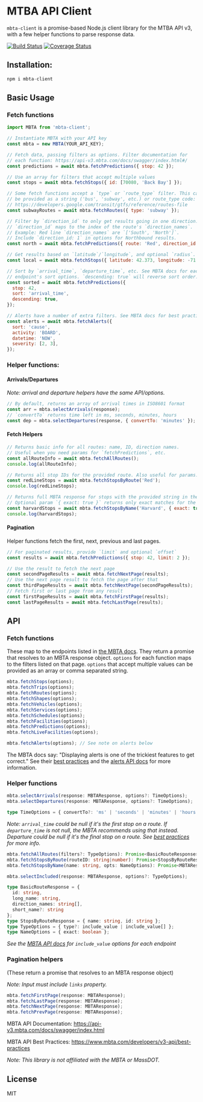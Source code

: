 # MTBA API Client

`mbta-client` is a promise-based Node.js client library for the MTBA API v3, with a few helper functions to parse response data.

[![Build Status](https://travis-ci.com/helloitsjoe/mbta-client.svg?branch=master)](https://travis-ci.com/helloitsjoe/mbta-client)
[![Coverage Status](https://coveralls.io/repos/github/helloitsjoe/mbta-client/badge.svg?branch=master)](https://coveralls.io/github/helloitsjoe/mbta-client?branch=master)

## Installation:

```js
npm i mbta-client
```

## Basic Usage

### Fetch functions

```js
import MBTA from 'mbta-client';

// Instantiate MBTA with your API key
const mbta = new MBTA(YOUR_API_KEY);

// Fetch data, passing filters as options. Filter documentation for
// each function: https://api-v3.mbta.com/docs/swagger/index.html#/
const predictions = await mbta.fetchPredictions({ stop: 42 });

// Use an array for filters that accept multiple values
const stops = await mbta.fetchStops({ id: [70080, 'Back Bay'] });

// Some fetch functions accept a `type` or `route_type` filter. This can
// be provided as a string ('bus', 'subway', etc.) or route_type code:
// https://developers.google.com/transit/gtfs/reference/routes-file
const subwayRoutes = await mbta.fetchRoutes({ type: 'subway' });

// Filter by `direction_id` to only get results going in one direction.
// `direction_id` maps to the index of the route's `direction_names`.
// Example: Red line `direction_names` are `['South', 'North']`.
// Include `direction_id: 1` in options for Northbound results.
const north = await mbta.fetchPredictions({ route: 'Red', direction_id: 1 });

// Get results based on `latitude`/`longitude`, and optional `radius`.
const local = await mbta.fetchStops({ latitude: 42.373, longitude: -71.119 });

// Sort by `arrival_time`, `departure_time`, etc. See MBTA docs for each
// endpoint's sort options. `descending: true` will reverse sort order.
const sorted = await mbta.fetchPredictions({
  stop: 42,
  sort: 'arrival_time',
  descending: true,
});

// Alerts have a number of extra filters. See MBTA docs for best practices.
const alerts = await mbta.fetchAlerts({
  sort: 'cause',
  activity: 'BOARD',
  datetime: 'NOW',
  severity: [2, 3],
});
```

### Helper functions:

#### Arrivals/Departures

_Note: arrival and departure helpers have the same API/options._

```js
// By default, returns an array of arrival times in ISO8601 format
const arr = mbta.selectArrivals(response);
// `convertTo` returns time left in ms, seconds, minutes, hours
const dep = mbta.selectDepartures(response, { convertTo: 'minutes' });
```

#### Fetch Helpers

```js
// Returns basic info for all routes: name, ID, direction names.
// Useful when you need params for `fetchPredictions`, etc.
const allRouteInfo = await mbta.fetchAllRoutes();
console.log(allRouteInfo);

// Returns all stop IDs for the provided route. Also useful for params.
const redLineStops = await mbta.fetchStopsByRoute('Red');
console.log(redLineStops);

// Returns full MBTA response for stops with the provided string in the name.
// Optional param `{ exact: true }` returns only exact matches for the name.
const harvardStops = await mbta.fetchStopsByName('Harvard', { exact: true });
console.log(harvardStops);
```

#### Pagination

Helper functions fetch the first, next, previous and last pages.

```js
// For paginated results, provide `limit` and optional `offset`
const results = await mbta.fetchPredictions({ stop: 42, limit: 2 });

// Use the result to fetch the next page
const secondPageResults = await mbta.fetchNextPage(results);
// Use the next page result to fetch the page after that
const thirdPageResults = await mbta.fetchNextPage(secondPageResults);
// Fetch first or last page from any result
const firstPageResults = await mbta.fetchFirstPage(results);
const lastPageResults = await mbta.fetchLastPage(results);
```

## API

### Fetch functions

These map to the endpoints listed in [the MBTA docs](https://api-v3.mbta.com/docs/swagger/index.html). They return a promise that resolves to an MBTA response object. `options` for each function maps to the filters listed on that page. `options` that accept multiple values can be provided as an array or comma separated string.

```js
mbta.fetchStops(options);
mbta.fetchTrips(options);
mbta.fetchRoutes(options);
mbta.fetchShapes(options);
mbta.fetchVehicles(options);
mbta.fetchServices(options);
mbta.fetchSchedules(options);
mbta.fetchFacilities(options);
mbta.fetchPredictions(options);
mbta.fetchLiveFacilities(options);

mbta.fetchAlerts(options); // See note on alerts below
```

The MBTA docs say: "Displaying alerts is one of the trickiest features to get correct." See their [best practices](https://www.mbta.com/developers/v3-api/best-practices) and the [alerts API docs](https://api-v3.mbta.com/docs/swagger/index.html#/Alert/ApiWeb_AlertController_index) for more information.

### Helper functions

```ts
mbta.selectArrivals(response: MBTAResponse, options?: TimeOptions);
mbta.selectDepartures(response: MBTAResponse, options?: TimeOptions);

type TimeOptions = { convertTo?: 'ms' | 'seconds' | 'minutes' | 'hours' };
```

_Note: `arrival_time` could be null if it's the first stop on a route. If `departure_time` is not null, the MBTA recommends using that instead. Departure could be null if it's the final stop on a route. See [best practices](https://www.mbta.com/developers/v3-api/best-practices) for more info._

```ts
mbta.fetchAllRoutes(filters?: TypeOptions): Promise<BasicRouteResponse>;
mbta.fetchStopsByRoute(routeID: string|number): Promise<StopsByRouteResponse>;
mbta.fetchStopsByName(name: string, opts: NameOptions): Promise<MBTAResponse>;

mbta.selectIncluded(response: MBTAResponse, options?: TypeOptions);

type BasicRouteResponse = {
  id: string,
  long_name: string,
  direction_names: string[],
  short_name?: string
};
type StopsByRouteResponse = { name: string, id: string };
type TypeOptions = { type?: include_value | include_value[] };
type NameOptions = { exact: boolean };
```

_See the [MBTA API docs](https://api-v3.mbta.com/docs/swagger/index.html) for `include_value` options for each endpoint_

### Pagination helpers

(These return a promise that resolves to an MBTA response object)

_Note: Input must include `links` property._

```ts
mbta.fetchFirstPage(response: MBTAResponse);
mbta.fetchLastPage(response: MBTAResponse);
mbta.fetchNextPage(response: MBTAResponse);
mbta.fetchPrevPage(response: MBTAResponse);
```

MBTA API Documentation: https://api-v3.mbta.com/docs/swagger/index.html

MBTA API Best Practices: https://www.mbta.com/developers/v3-api/best-practices

_Note: This library is not affiliated with the MBTA or MassDOT._

## License

MIT

